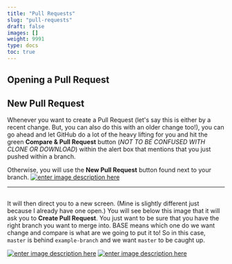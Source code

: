 ```yaml
---
title: "Pull Requests"
slug: "pull-requests"
draft: false
images: []
weight: 9991
type: docs
toc: true
---
```


## Opening a Pull Request
## New Pull Request ##

Whenever you want to create a Pull Request (let's say this is either by a recent change. But, you can also do this with an older change too!), you can go ahead and let GitHub do a lot of the heavy lifting for you and hit the green **Compare & Pull Request** button (*NOT TO BE CONFUSED WITH CLONE OR DOWNLOAD*) within the alert box that mentions that you just pushed within a branch.

Otherwise, you will use the **New Pull Request** button found next to your branch.
[![enter image description here][1]][1]


----------
## ##

It will then direct you to a new screen. (Mine is slightly different just because I already have one open.) You will see below this image that it will ask you to **Create Pull Request**. You just want to be sure that you have the right branch you want to merge into. BASE means which one do we want change and compare is what are we going to put it to! So in this case, `master` is behind `example-branch` and we want `master` to be caught up.

[![enter image description here][2]][2]
[![enter image description here][3]][3]


  [1]: http://i.stack.imgur.com/BXNpN.png
  [2]: http://i.stack.imgur.com/Xd5O3.png
  [3]: http://i.stack.imgur.com/H1rz5.png

